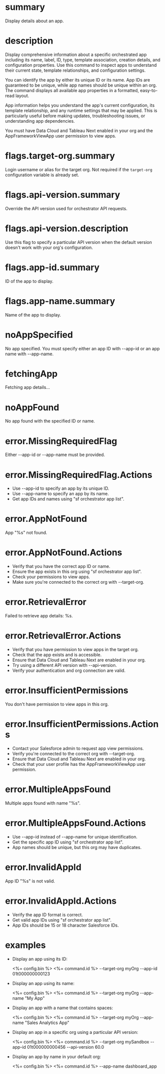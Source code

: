# summary

Display details about an app.

# description

Display comprehensive information about a specific orchestrated app including its name, label, ID, type, template association, creation details, and configuration properties. Use this command to inspect apps to understand their current state, template relationships, and configuration settings.

You can identify the app by either its unique ID or its name. App IDs are guaranteed to be unique, while app names should be unique within an org. The command displays all available app properties in a formatted, easy-to-read layout.

App information helps you understand the app's current configuration, its template relationship, and any runtime settings that may be applied. This is particularly useful before making updates, troubleshooting issues, or understanding app dependencies.

You must have Data Cloud and Tableau Next enabled in your org and the AppFrameworkViewApp user permission to view apps.

# flags.target-org.summary

Login username or alias for the target org. Not required if the `target-org` configuration variable is already set.

# flags.api-version.summary

Override the API version used for orchestrator API requests.

# flags.api-version.description

Use this flag to specify a particular API version when the default version doesn't work with your org's configuration.

# flags.app-id.summary

ID of the app to display.

# flags.app-name.summary

Name of the app to display.

# noAppSpecified

No app specified. You must specify either an app ID with --app-id or an app name with --app-name.

# fetchingApp

Fetching app details...

# noAppFound

No app found with the specified ID or name.

# error.MissingRequiredFlag

Either --app-id or --app-name must be provided.

# error.MissingRequiredFlag.Actions

- Use --app-id to specify an app by its unique ID.
- Use --app-name to specify an app by its name.
- Get app IDs and names using "sf orchestrator app list".

# error.AppNotFound

App "%s" not found.

# error.AppNotFound.Actions

- Verify that you have the correct app ID or name.
- Ensure the app exists in this org using "sf orchestrator app list".
- Check your permissions to view apps.
- Make sure you're connected to the correct org with --target-org.

# error.RetrievalError

Failed to retrieve app details: %s.

# error.RetrievalError.Actions

- Verify that you have permission to view apps in the target org.
- Check that the app exists and is accessible.
- Ensure that Data Cloud and Tableau Next are enabled in your org.
- Try using a different API version with --api-version.
- Verify your authentication and org connection are valid.

# error.InsufficientPermissions

You don't have permission to view apps in this org.

# error.InsufficientPermissions.Actions

- Contact your Salesforce admin to request app view permissions.
- Verify you're connected to the correct org with --target-org.
- Ensure that Data Cloud and Tableau Next are enabled in your org.
- Check that your user profile has the AppFrameworkViewApp user permission.

# error.MultipleAppsFound

Multiple apps found with name "%s".

# error.MultipleAppsFound.Actions

- Use --app-id instead of --app-name for unique identification.
- Get the specific app ID using "sf orchestrator app list".
- App names should be unique, but this org may have duplicates.

# error.InvalidAppId

App ID "%s" is not valid.

# error.InvalidAppId.Actions

- Verify the app ID format is correct.
- Get valid app IDs using "sf orchestrator app list".
- App IDs should be 15 or 18 character Salesforce IDs.

# examples

- Display an app using its ID:

  <%= config.bin %> <%= command.id %> --target-org myOrg --app-id 01t000000000123

- Display an app using its name:

  <%= config.bin %> <%= command.id %> --target-org myOrg --app-name "My App"

- Display an app with a name that contains spaces:

  <%= config.bin %> <%= command.id %> --target-org myOrg --app-name "Sales Analytics App"

- Display an app in a specific org using a particular API version:

  <%= config.bin %> <%= command.id %> --target-org mySandbox --app-id 01t000000000456 --api-version 60.0

- Display an app by name in your default org:

  <%= config.bin %> <%= command.id %> --app-name dashboard_app
